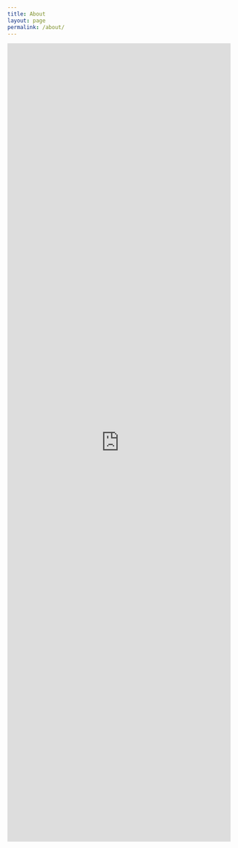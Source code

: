 ```yaml
---
title: About
layout: page
permalink: /about/
---
```


<iframe src="https://us1.list-manage.com/contact-form?u=25fe5fa5ee4114cf347fd278c&form_id=63f47b244a2c2cc94d82f2fd8f6a0f28" title="W3Schools Free Online Web Tutorials" width="100%" height="1800" style="border:none;">
</iframe>
